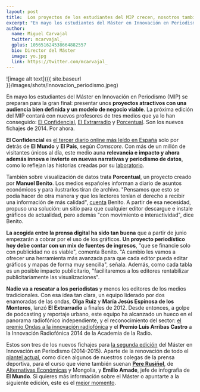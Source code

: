 ```yaml
---
layout: post
title:  Los proyectos de los estudiantes del MIP crecen, nosotros también 
excerpt: "En mayo los estudiantes del Máster en Innovación en Periodismo (MIP) se preparan para la gran final: presentar unos proyectos atractivos con una audiencia bien definida y un modelo de negocio viable. La próxima edición del MIP contará con nuevos profesores de tres medios que ya lo han conseguido: El Confidencial, El Extrarradio y Porcentuales. Son los nuevos fichajes de 2014. Por ahora."
author:
  name: Miguel Carvajal
  twitter: mcarvajal_
  gplus: 105651624538664882557 
  bio: Director del Máster
  image: yo.jpg
  link: https://twitter.com/mcarvajal_
---
```

![image alt text]({{ site.baseurl }}/images/shots/innovacion_periodismo.jpeg)

En mayo los estudiantes del Máster en Innovación en Periodismo (MIP) se preparan para la gran final: presentar unos **proyectos atractivos con una audiencia bien definida y un modelo de negocio viable**. La próxima edición del MIP contará con nuevos profesores de tres medios que ya lo han conseguido: [El Confidencial](http://www.elconfidencial.com/), [El Extrarradio](http://www.elextrarradio.com/) y [Porcentual](http://www.porcentual.es/). Son los nuevos fichajes de 2014. Por ahora.

**El Confidencial** es [el tercer diario online más leído en España](http://blogs.elconfidencial.com/comunicacion/en-contacto/2014-02-18/el-confidencial-se-convierte-en-el-tercer-medio-mas-leido-a-diario_85035/) solo por detrás de **El Mundo** y **El País**, según _Comscore_. Con más de un millón de visitantes únicos al día, este medio auna **relevancia e impacto y ahora además innova e invierte en nuevas narrativas y periodismo de datos**, como lo reflejan las historias creadas por su [laboratorio](http://www.elconfidencial.com/autores/elconfidencial-lab-560/). 

También sobre visualización de datos trata **Porcentual**, un proyecto creado por **Manuel Benito**. Los medios españoles informan a diario de asuntos económicos y para ilustrarlos tiran de archivo. "Pensamos que esto se podía hacer de otra manera y que los lectores tenían el derecho a recibir una información de más calidad", [cuenta](http://www.masquenegocio.com/2014/02/10/manuel-benito-porcentual-es-editor-web-graficos-actualidad/) Benito. A partir de esa necesidad, propuso una solución: un sitio para que cualquier editor descargue e instale gráficos de actualidad, pero además "con movimiento e interactividad", dice Benito. 

**La acogida entre la prensa digital ha sido tan buena** que a partir de junio empezarán a cobrar por el uso de los gráficos. **Un proyecto periodístico hoy debe contar con un mix de fuentes de ingresos**, "que se financie solo con publicidad no es viable", comenta Benito. "A cambio les vamos a ofrecer una herramienta más avanzada para que cada editor pueda editar gráficos y mapas de forma muy sencilla", señala. Además, como cada tabla es un posible impacto publicitario, "facilitaremos a los editores rentabilizar publicitariamente las visualizaciones". 

**Nadie va a rescatar a los periodistas** y menos los editores de los medios tradicionales. Con esa idea tan clara, un equipo liderado por dos enamoradas de las ondas, **Olga Ruiz** y **María Jesús Espinosa de los Monteros**, lanzó **El Extrarradio** a finales de 2012. Desde entonces, a golpe de podcasting y reportaje urbano, este equipo ha alcanzado un hueco en el panorama radiofónico independiente, y el reconocimiento del sector: [el premio Ondas a la innovación radiofónica](https://www.youtube.com/watch?v=NBolX0i0Q5Q) y el **Premio Luís Arribas Castro** a la Innovación Radiofónica 2014 de la Academia de la Radio. 

Estos son tres de los nuevos fichajes para [la segunda edición](http://mip.umh.es) del Máster en Innovación en Periodismo (2014-2015). Aparte de la renovación de todo el [plantel actual](http://mip.umh.es/profesores.htm), como dicen algunos de nuestros colegas de la prensa deportiva, para el curso que viene también suenan [**Pere Rusiñol**](https://twitter.com/pererusi), de [Alternativas Económicas](http://alternativaseconomicas.coop/) y Mongolia, y **Emilio Amade**, jefe de infografía de **El Mundo**. Si quieres más información sobre el Máster o apuntarte a la siguiente edición, este es el [mejor momento](http://mip.umh.es/preinscripcion.htm).  
